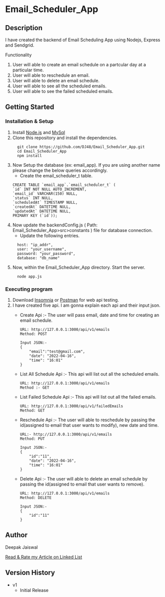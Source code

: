 # Email_Scheduler_App

## Description

I have created the backend of Email Scheduling App using Nodejs, Express and Sendgrid.

Functionality
1. User will able to create an email schedule on a partcular day at a particular time.
2. User will able to reschedule an email.
3. User will able to delete an email schedule.
4. User will able to see all the scheduled emails.
5. User will able to see the failed scheduled emails.

## Getting Started

### Installation & Setup

1. Install [Node.js](https://nodejs.org/en/) and [MySql](https://dev.mysql.com/downloads/installer/)
2. Clone this repository and install the dependencies.
    ```
      git clone https://github.com/DJ48/Email_Scheduler_App.git
      cd Email_Scheduler_App
      npm install
    ```     
3. Now Setup the database (ex: email_app). If you are using another name please change the below queries accordingly.
    * Create the email_scheduler_t table.
    ```
   CREATE TABLE `email_app`.`email_scheduler_t` (
    `id` INT NOT NULL AUTO_INCREMENT,
    `email_id` VARCHAR(150) NULL,
    `status` INT NULL,
    `scheduledAt` TIMESTAMP NULL,
    `createdAt` DATETIME NULL,
    `updatedAt` DATETIME NULL,
    PRIMARY KEY (`id`));

    ```
4. Now update the backendConfig.js ( Path: Email_Scheduler_App>src>constants ) file for database connection.
    * Update the following entries.
    ```
      host: "ip_addr",
      user: "your_username",
      password: "your_password",
      database: "db_name"
    ```
5. Now, within the Email_Scheduler_App directory. Start the server.
    ```
      node app.js
    ```
    
### Executing program

1. Download [Insomnia](https://insomnia.rest/download) or [Postman](https://www.postman.com/downloads/) for web api testing.
2. I have created five api. I am gonna explain each api and their input json.
    * Create Api :- The user will pass email, date and time for creating an email schedule. 

        ```
        URL: http://127.0.0.1:3000/api/v1/emails
        Method: POST
        
        Input JSON:-
        {
	        "email":"test@gmail.com",
	        "date": "2022-04-16",
	        "time": "16:01"
        }
        ```
     * List All Schedule Api :- This api will list out all the scheduled emails.

        ```
        URL: http://127.0.0.1:3000/api/v1/emails
        Method :- GET
        ```
     
     * List Failed Schedule Api :- This api will list out all the failed emails. 

        ```
        URL: http://127.0.0.1:3000/api/v1/failedEmails
        Method: GET
        ```
        
    * Reschedule Api :- The user will able to reschedule by passing the id(assigned to email that user wants to modify), new date and time.

        ```
        URL:- http://127.0.0.1:3000/api/v1/emails
        Method: PUT
        
        Input JSON:-
        {
	        "id":"11",
	        "date": "2022-04-16",
	        "time": "16:01"
        }
        ```
    * Delete Api :- The user will able to delete an email schedule by passing the id(assigned to email that user wants to remove).

        ```
        URL: http://127.0.0.1:3000/api/v1/emails
        Method: DELETE
        
        Input JSON:-
        {
	        "id":"11"
        }
        ```

## Author

Deepak Jaiswal

[Read & Rate my Article on Linked List](https://www.geeksforgeeks.org/multiplication-of-two-polynomials-using-linked-list/)

## Version History

* v1
    * Initial Release
